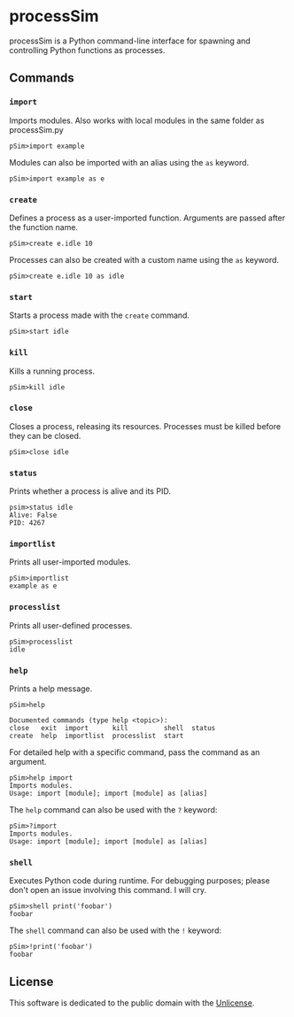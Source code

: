 # processSim
processSim is a Python command-line interface for spawning and controlling Python functions as processes.
## Commands
### ```import```
Imports modules. Also works with local modules in the same folder as processSim.py
```
pSim>import example
```
Modules can also be imported with an alias using the ```as``` keyword.
```
pSim>import example as e
```
### ```create```
Defines a process as a user-imported function. Arguments are passed after the function name.
```
pSim>create e.idle 10
```
Processes can also be created with a custom name using the ```as``` keyword.
```
pSim>create e.idle 10 as idle
```
### ```start```
Starts a process made with the ```create``` command.
```
pSim>start idle
```
### ```kill```
Kills a running process.
```
pSim>kill idle
```
### ```close```
Closes a process, releasing its resources. Processes must be killed before they can be closed.
```
pSim>close idle
```
### ```status```
Prints whether a process is alive and its PID.
```
psim>status idle
Alive: False
PID: 4267
```
### ```importlist```
Prints all user-imported modules.
```
pSim>importlist
example as e
```
### ```processlist```
Prints all user-defined processes.
```
pSim>processlist
idle
```
### ```help```
Prints a help message.
```
pSim>help

Documented commands (type help <topic>):
close   exit  import      kill         shell  status
create  help  importlist  processlist  start
```
For detailed help with a specific command, pass the command as an argument.
```
pSim>help import
Imports modules.
Usage: import [module]; import [module] as [alias]
```
The ```help``` command can also be used with the ```?``` keyword:
```
pSim>?import
Imports modules.
Usage: import [module]; import [module] as [alias]
```
### ```shell```
Executes Python code during runtime. For debugging purposes; please don't open an issue involving this command. I will cry.
```
pSim>shell print('foobar')
foobar
```
The ```shell``` command can also be used with the ```!``` keyword:
```
pSim>!print('foobar')
foobar
```
## License
This software is dedicated to the public domain with the [Unlicense](https://unlicense.org).